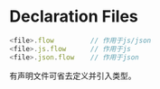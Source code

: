 # Declaration Files
```js
<file>.flow         // 作用于js/json
<file>.js.flow      // 作用于js
<file>.json.flow    // 作用于json
```

有声明文件可省去定义并引入类型。  

